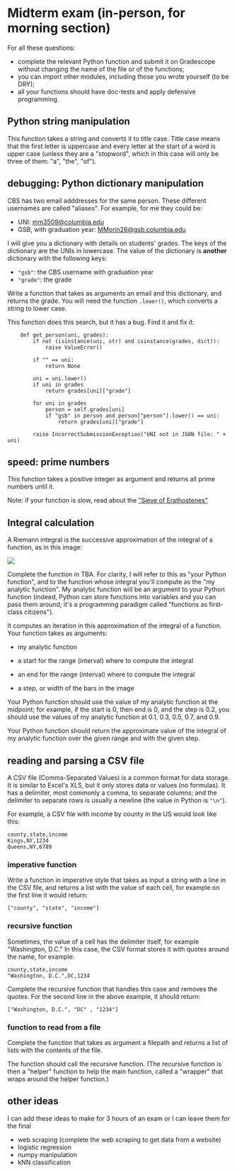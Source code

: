 # Midterm exam (in-person, for morning section)

For all these questions:
- complete the relevant Python function and submit it on Gradescope without changing the name of the file or of the functions;
- you can import other modules, including those you wrote yourself (to be DRY);
- all your functions should have doc-tests and apply defensive programming.

## Python string manipulation

This function takes a string and converts it to title case. Title case means that the first letter is uppercase and every letter at the start of a word is upper case (unless they are a "stopword", which in this case will only be three of them: "a", "the", "of").

## debugging: Python dictionary manipulation

CBS has two email adddresses for the same person. These different usernames are called "aliases". For example, for me they could be:

- UNI: mm3509@columbia.edu
- GSB, with graduation year: MMorin26@gsb.columbia.edu

I will give you a dictionary with details on students' grades. The keys of the dictionary are the UNIs in lowercase. The value of the dictionary is **another** dictionary with the following keys:

- `"gsb"`: the CBS username with graduation year
- `"grade"`: the grade

Write a function that takes as arguments an email and this dictionary, and returns the grade. You will need the function `.lower()`, which converts a string to lower case.

This function does this search, but it has a bug. Find it and fix it:

```
    def get_person(uni, grades):
        if not (isinstance(uni, str) and isinstance(grades, dict)):
            raise ValueError()

        if "" == uni:
            return None

        uni = uni.lower()
        if uni in grades
            return grades[uni]["grade"]

        for uni in grades
            person = self.grades[uni]
            if "gsb" in person and person["person"].lower() == uni:
                return grades[uni]["grade"]

        raise IncorrectSubmissionException("UNI not in JSON file: " + uni)
```

## speed: prime numbers

This function takes a positive integer as argument and returns all prime numbers until it.

Note: if your function is slow, read about the ["Sieve of Erathostenes"](https://en.wikipedia.org/wiki/Sieve_of_Eratosthenes)

## Integral calculation

A Riemann integral is the successive approximation of the integral of a function, as in this image:

<img src="https://upload.wikimedia.org/wikipedia/commons/2/28/Riemann_integral_regular.gif" />

Complete the function in TBA. For clarity, I will refer to this as "your Python function", and to the function whose integral you'll compute as the "my analytic function". My analytic function will be an argument to your Python function (indeed, Python can store functions into variables and you can pass them around; it's a programming paradigm called "functions as first-class citizens").

It computes an iteration in this approximation of the integral of a function. Your function takes as arguments:

- my analytic function

- a start for the range (interval) where to compute the integral

- an end for the range (interval) where to compute the integral

- a step, or width of the bars in the image

Your Python function should use the value of my analytic function at the midpoint; for example, if the start is 0, then end is 0, and the step is 0.2, you should use the values of my analytic function at 0.1, 0.3, 0.5, 0.7, and 0.9.

Your Python function should return the approximate value of the integral of my analytic function over the given range and with the given step.

## reading and parsing a CSV file

A CSV file (Comma-Separated Values) is a common format for data storage. It is similar to Excel's XLS, but it only stores data or values (no formulas). It has a delimiter, most commonly a comma, to separate columns; and the delimiter to separate rows is usually a newline (the value in Python is `"\n"`).

For example, a CSV file with income by county in the US would look like this:

```
county,state,income
Kings,NY,1234
Queens,NY,6789
```

### imperative function

Write a function in imperative style that takes as input a string with a line in the CSV file, and returns a list with the value of each cell, for example on the first line it would return:

```
["county", "state", "income"]
```

### recursive function

Sometimes, the value of a cell has the delimiter itself, for example "Washington, D.C." In this case, the CSV format stores it with quotes around the name, for example:

```
county,state,income
"Washington, D.C.",DC,1234
```

Complete the recursive function that handles this case and removes the quotes. For the second line in the above example, it should return:

```
["Washington, D.C.", "DC" , "1234"]
```

### function to read from a file

Complete the function that takes as argument a filepath and returns a list of lists with the contents of the file.

The function should call the recursive function. (The recursive function is then a "helper" function to help the main function, called a "wrapper" that wraps around the helper function.)


## other ideas

I can add these ideas to make for 3 hours of an exam or I can leave them for the final

- web scraping (complete the web scraping to get data from a website)
- logistic regression
- numpy manipulation
- kNN classification
